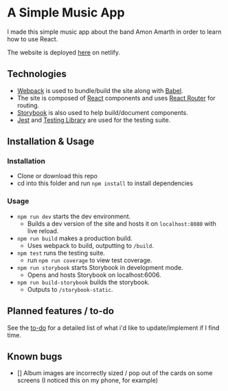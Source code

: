 # A Simple Music App

I made this simple music app about the band Amon Amarth in order to learn how to use React.

The website is deployed [here](https://calum-music-react-app.netlify.app/) on netlify.

## Technologies

- [Webpack](https://webpack.js.org/) is used to bundle/build the site along with [Babel](https://babeljs.io/).
- The site is composed of [React](https://reactjs.org/) components and uses [React Router](https://reactrouter.com/) for routing.
- [Storybook](https://storybook.js.org/) is also used to help build/document components.
- [Jest](https://jestjs.io/) and [Testing Library](https://testing-library.com/) are used for the testing suite.

## Installation & Usage

### Installation

- Clone or download this repo
- cd into this folder and run `npm install` to install dependencies

### Usage

- `npm run dev` starts the dev environment.
  - Builds a dev version of the site and hosts it on `localhost:8080` with live reload.
- `npm run build` makes a production build.
  - Uses webpack to build, outputting to `/build`.
- `npm test` runs the testing suite.
  - run `npm run coverage` to view test coverage.
- `npm run storybook` starts Storybook in development mode.
  - Opens and hosts Storybook on localhost:6006.
- `npm run build-storybook` builds the storybook.
  - Outputs to `/storybook-static`.

## Planned features / to-do

See the [to-do](todo.md) for a detailed list of what i'd like to update/implement if I find time.

## Known bugs

- [] Album images are incorrectly sized / pop out of the cards on some screens (I noticed this on my phone, for example)
